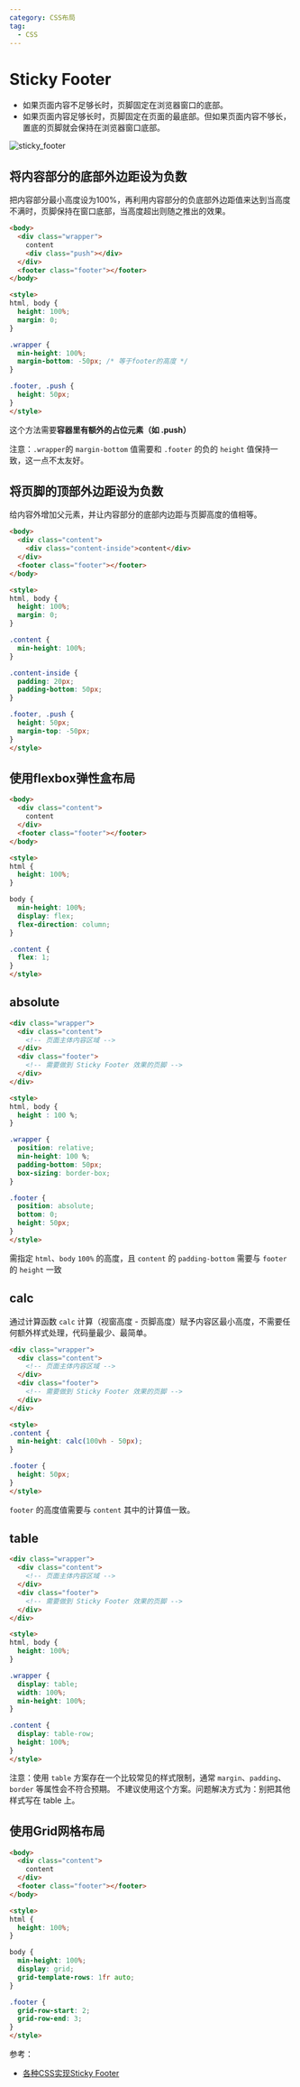 ```yaml
---
category: CSS布局
tag:
  - CSS
---
```


# Sticky Footer

+ 如果页面内容不足够长时，页脚固定在浏览器窗口的底部。
+ 如果页面内容足够长时，页脚固定在页面的最底部。但如果页面内容不够长，置底的页脚就会保持在浏览器窗口底部。

![sticky_footer](./files/images/sticky_footer.drawio.png)

## 将内容部分的底部外边距设为负数

把内容部分最小高度设为100%，再利用内容部分的负底部外边距值来达到当高度不满时，页脚保持在窗口底部，当高度超出则随之推出的效果。

``` html
<body>
  <div class="wrapper">
    content
    <div class="push"></div>
  </div>
  <footer class="footer"></footer>
</body>

<style>
html, body {
  height: 100%;
  margin: 0;
}

.wrapper {
  min-height: 100%;
  margin-bottom: -50px; /* 等于footer的高度 */
}

.footer, .push {
  height: 50px;
}
</style>
```

这个方法需要**容器里有额外的占位元素（如 .push）**

注意：`.wrapper`的 `margin-bottom` 值需要和 `.footer` 的负的 `height` 值保持一致，这一点不太友好。

## 将页脚的顶部外边距设为负数

给内容外增加父元素，并让内容部分的底部内边距与页脚高度的值相等。

``` html
<body>
  <div class="content">
    <div class="content-inside">content</div>
  </div>
  <footer class="footer"></footer>
</body>

<style>
html, body {
  height: 100%;
  margin: 0;
}

.content {
  min-height: 100%;
}

.content-inside {
  padding: 20px;
  padding-bottom: 50px;
}

.footer, .push {
  height: 50px;
  margin-top: -50px;
}
</style>
```

## 使用flexbox弹性盒布局

``` html
<body>
  <div class="content">
    content
  </div>
  <footer class="footer"></footer>
</body>

<style>
html {
  height: 100%;
}

body {
  min-height: 100%;
  display: flex;
  flex-direction: column;
}

.content {
  flex: 1;
}
</style>
```

## absolute

``` html
<div class="wrapper">
  <div class="content">
    <!-- 页面主体内容区域 -->
  </div>
  <div class="footer">
    <!-- 需要做到 Sticky Footer 效果的页脚 -->
  </div>
</div>

<style>
html, body {
  height : 100 %;
}

.wrapper {
  position: relative;
  min-height: 100 %;
  padding-bottom: 50px;
  box-sizing: border-box;
}

.footer {
  position: absolute;
  bottom: 0;
  height: 50px;
}
</style>
```

需指定 `html`、`body` `100%` 的高度，且 `content` 的 `padding-bottom` 需要与 `footer` 的 `height` 一致

## calc

通过计算函数 `calc` 计算（视窗高度 - 页脚高度）赋予内容区最小高度，不需要任何额外样式处理，代码量最少、最简单。

``` html
<div class="wrapper">
  <div class="content">
    <!-- 页面主体内容区域 -->
  </div>
  <div class="footer">
    <!-- 需要做到 Sticky Footer 效果的页脚 -->
  </div>
</div>

<style>
.content {
  min-height: calc(100vh - 50px);
}

.footer {
  height: 50px;
}
</style>
```

`footer` 的高度值需要与 `content` 其中的计算值一致。

## table

``` html
<div class="wrapper">
  <div class="content">
    <!-- 页面主体内容区域 -->
  </div>
  <div class="footer">
    <!-- 需要做到 Sticky Footer 效果的页脚 -->
  </div>
</div>

<style>
html, body {
  height: 100%;
}

.wrapper {
  display: table;
  width: 100%;
  min-height: 100%;
}

.content {
  display: table-row;
  height: 100%;
}
</style>
```

注意：使用 `table` 方案存在一个比较常见的样式限制，通常 `margin`、`padding`、`border` 等属性会不符合预期。 不建议使用这个方案。问题解决方式为：别把其他样式写在 table 上。

## 使用Grid网格布局

``` html
<body>
  <div class="content">
    content
  </div>
  <footer class="footer"></footer>
</body>

<style>
html {
  height: 100%;
}

body {
  min-height: 100%;
  display: grid;
  grid-template-rows: 1fr auto;
}

.footer {
  grid-row-start: 2;
  grid-row-end: 3;
}
</style>
```

参考：

+ [各种CSS实现Sticky Footer](https://mp.weixin.qq.com/s?__biz=MzU0OTE3MjE1Mw%3D%3D&mid=2247483693&idx=1&sn=ea846c8a1b404a8a0aa5a5175059e0f4&chksm=fbb2a7fbccc52eed1b62f21503d93449c8425c464d5b4ac576facadf560f95ab9ea8aca5484b&mpshare=1&scene=23&srcid=1120MlKsKxWYxEsbttZ5V0CO)
